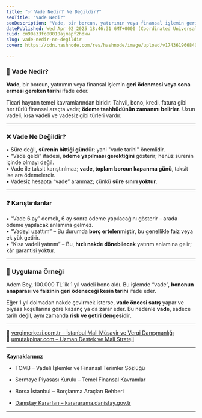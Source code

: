 ```yaml
---
title: "✅ Vade Nedir? Ne Değildir?"
seoTitle: "Vade Nedir"
seoDescription: "Vade, bir borcun, yatırımın veya finansal işlemin geri ödenmesi veya sona ermesi gereken tarihi ifade eder."
datePublished: Wed Apr 02 2025 18:46:31 GMT+0000 (Coordinated Universal Time)
cuid: cm90a33fo00010ajmapf2hdkw
slug: vade-nedir-ne-degildir
cover: https://cdn.hashnode.com/res/hashnode/image/upload/v1743619668406/eef0ee5a-d05e-40be-82c1-9ea3034982cb.webp

---
```


### 🔹 Vade Nedir?

**Vade**, bir borcun, yatırımın veya finansal işlemin **geri ödenmesi veya sona ermesi gereken tarihi** ifade eder.

Ticari hayatın temel kavramlarından biridir. Tahvil, bono, kredi, fatura gibi her türlü finansal araçta vade; **ödeme taahhüdünün zamanını belirler**. Uzun vadeli, kısa vadeli ve vadesiz gibi türleri vardır.

---

### ❌ Vade Ne Değildir?

• Süre değil, **sürenin bittiği gün**dür; yani "vade tarihi" önemlidir.  
• “Vade geldi” ifadesi, **ödeme yapılması gerektiğini** gösterir; henüz sürenin içinde olmayı değil.  
• Vade ile taksit karıştırılmaz; **vade, toplam borcun kapanma günü**, taksit ise ara ödemelerdir.  
• Vadesiz hesapta “vade” aranmaz; çünkü **süre sınırı yoktur**.

---

### ❓ Karıştırılanlar

• “Vade 6 ay” demek, 6 ay sonra ödeme yapılacağını gösterir – arada ödeme yapılacak anlamına gelmez.  
• “Vadeyi uzattım” – Bu durumda **borç ertelenmiştir**, bu genellikle faiz veya ek yük getirir.  
• “Kısa vadeli yatırım” – Bu, **hızlı nakde dönebilecek** yatırım anlamına gelir; kâr garantisi yoktur.

---

### 🧠 Uygulama Örneği

Adem Bey, 100.000 TL’lik 1 yıl vadeli bono aldı. Bu işlemde “vade”, **bononun anaparası ve faizinin geri ödeneceği kesin tarihi** ifade eder.

Eğer 1 yıl dolmadan nakde çevirmek isterse, **vade öncesi satış** yapar ve piyasa koşullarına göre kazanç ya da zarar eder. Bu nedenle **vade**, sadece tarih değil, aynı zamanda **risk ve getiri dengesidir.**

---

📎 [vergimerkezi.com.tr – İstanbul Mali Müşavir ve Vergi Danışmanlığı](https://vergimerkezi.com.tr)  
📎 [umutakpinar.com – Uzman Destek ve Mali Strateji](https://umutakpinar.com)

---

**Kaynaklarımız**

* TCMB – Vadeli İşlemler ve Finansal Terimler Sözlüğü
    
* Sermaye Piyasası Kurulu – Temel Finansal Kavramlar
    
* Borsa İstanbul – Borçlanma Araçları Rehberi
    
* [Danıştay Kararları – karararama.danistay.gov.tr](https://karararama.danistay.gov.tr/)
    

---